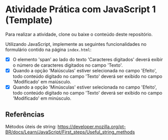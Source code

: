 # Atividade Prática com JavaScript 1 (Template)

Para realizar a atividade, clone ou baixe o conteúdo deste repositório.

Utilizando JavaScript, implemente as seguintes funcionalidades no formulário contido na página `index.html`:

- [X] O elemento 'span' ao lado do texto 'Caracteres digitados' deverá exibir o número de caracteres digitados no campo 'Texto'.
- [X] Quando a opção 'Maiúsculas' estiver selecionada no campo 'Efeito', todo conteúdo digitado no campo 'Texto' deverá ser exibido no campo 'Modificado' em maiúsculo.
- [X] Quando a opção 'Minúsculas' estiver selecionada no campo 'Efeito', todo conteúdo digitado no campo 'Texto' deverá ser exibido no campo 'Modificado' em minúsculo.

## Referências

Métodos úteis de string: 
https://developer.mozilla.org/pt-BR/docs/Learn/JavaScript/First_steps/Useful_string_methods
